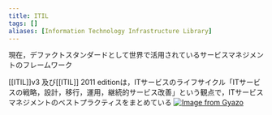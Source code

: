 ```yaml
---
title: ITIL
tags: []
aliases: [Information Technology Infrastructure Library]
---
```

現在，デファクトスタンダードとして世界で活用されているサービスマネジメントのフレームワーク

[[ITIL]]v3 及び[[ITIL]] 2011 editionは，ITサービスのライフサイクル「ITサービスの戦略，設計，移行，運用，継続的サービス改善」という観点で，ITサービスマネジメントのベストプラクティスをまとめている
[![Image from Gyazo](https://i.gyazo.com/81b33a5b1de629b97ee02c895ca6abd5.png)](https://gyazo.com/81b33a5b1de629b97ee02c895ca6abd5)